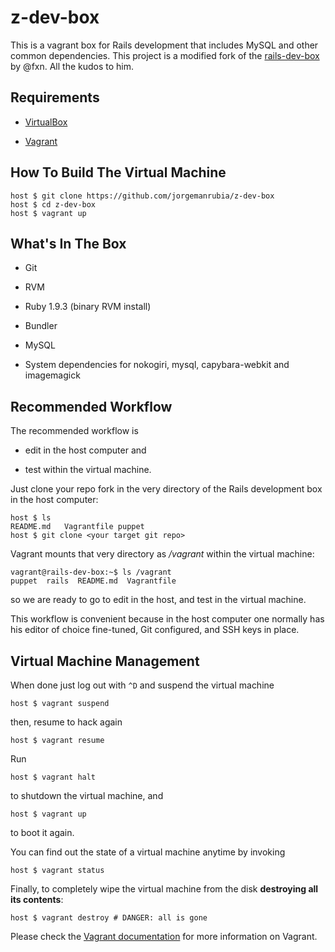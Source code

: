 # z-dev-box

This is a vagrant box for Rails development that includes MySQL and other common dependencies. This project is a modified fork of the [rails-dev-box](https://github.com/rails/rails-dev-box) by @fxn. All the kudos to him.

## Requirements

* [VirtualBox](https://www.virtualbox.org)

* [Vagrant](http://vagrantup.com)

## How To Build The Virtual Machine

    host $ git clone https://github.com/jorgemanrubia/z-dev-box
    host $ cd z-dev-box
    host $ vagrant up

## What's In The Box

* Git

* RVM

* Ruby 1.9.3 (binary RVM install)

* Bundler

* MySQL

* System dependencies for nokogiri, mysql, capybara-webkit and imagemagick

## Recommended Workflow

The recommended workflow is

* edit in the host computer and

* test within the virtual machine.

Just clone your repo fork in the very directory of the Rails development box in the host computer:

    host $ ls
    README.md   Vagrantfile puppet
    host $ git clone <your target git repo>

Vagrant mounts that very directory as _/vagrant_ within the virtual machine:

    vagrant@rails-dev-box:~$ ls /vagrant
    puppet  rails  README.md  Vagrantfile

so we are ready to go to edit in the host, and test in the virtual machine.

This workflow is convenient because in the host computer one normally has his editor of choice fine-tuned, Git configured, and SSH keys in place.

## Virtual Machine Management

When done just log out with `^D` and suspend the virtual machine

    host $ vagrant suspend

then, resume to hack again

    host $ vagrant resume

Run

    host $ vagrant halt

to shutdown the virtual machine, and

    host $ vagrant up

to boot it again.

You can find out the state of a virtual machine anytime by invoking

    host $ vagrant status

Finally, to completely wipe the virtual machine from the disk **destroying all its contents**:

    host $ vagrant destroy # DANGER: all is gone

Please check the [Vagrant documentation](http://vagrantup.com/v1/docs/index.html) for more information on Vagrant.
